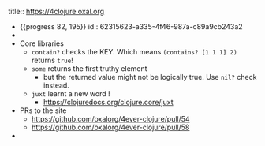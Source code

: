 title:: https://4clojure.oxal.org

- {{progress 82, 195}}
  id:: 62315623-a335-4f46-987a-c89a9cb243a2
-
- Core libraries
	- `contain?` checks the KEY. Which means `(contains? [1 1 1] 2)` returns `true`!
	- `some` returns the first truthy element
		- but the returned value might not be logically true. Use `nil?` check instead.
	- `juxt` learnt a new word !
		- https://clojuredocs.org/clojure.core/juxt
- PRs to the site
	- https://github.com/oxalorg/4ever-clojure/pull/54
	- https://github.com/oxalorg/4ever-clojure/pull/58
-